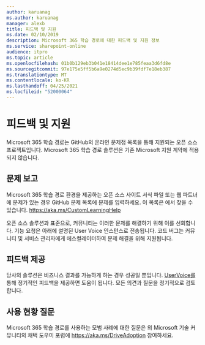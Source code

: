 ```yaml
---
author: karuanag
ms.author: karuanag
manager: alexb
title: 피드백 및 지원
ms.date: 02/10/2019
description: Microsoft 365 학습 경로에 대한 피드백 및 지원 정보
ms.service: sharepoint-online
audience: itpro
ms.topic: article
ms.openlocfilehash: 01b0b129eb3b041e18414dee1e785feaa3d6fd8e
ms.sourcegitcommit: 97e175e5ff5b6a9e0274d5ec9b39fdf7e18eb387
ms.translationtype: MT
ms.contentlocale: ko-KR
ms.lasthandoff: 04/25/2021
ms.locfileid: "52000064"
---
```

# <a name="feedback-and-support"></a>피드백 및 지원

Microsoft 365 학습 경로는 GitHub의 온라인 [](https://aka.ms/CustomLearningHelp) 문제점 목록을 통해 지원되는 오픈 소스 프로젝트입니다. Microsoft 365 학습 경로 솔루션은 기존 Microsoft 지원 계약에 적용되지 않습니다.  

## <a name="report-issues"></a>문제 보고

Microsoft 365 학습 경로 환경을 제공하는 오픈 소스 사이트 서식 파일 또는 웹 파트너에 문제가 있는 경우 GitHub 문제 목록에 문제를 입력하세요.  이 목록은 에서 찾을 수 있습니다. https://aka.ms/CustomLearningHelp  

오픈 소스 솔루션과 표준으로, 커뮤니티는 이러한 문제를 해결하기 위해 이를 선회합니다. 기능 요청은 아래에 설명된 User Voice 인스턴스로 전송됩니다. 코드 버그는 커뮤니티 및 서비스 관리자에게 에스컬레이터하여 문제 해결을 위해 지원됩니다.  

## <a name="provide-us-feedback"></a>피드백 제공

당사의 솔루션은 비즈니스 결과를 가능하게 하는 경우 성공일 뿐입니다.  [UserVoice를](https://go.microsoft.com/fwlink/?linkid=2109552)통해 정기적인 피드백을 제공하면 도움이 됩니다.  모든 의견과 질문을 정기적으로 검토합니다. 

## <a name="usage-questions"></a>사용 현황 질문

Microsoft 365 학습 경로를 사용하는 모범 사례에 대한 질문은 [](https://aka.ms/DriveAdoption) 의 Microsoft 기술 커뮤니티의 채택 도우미 포럼에 https://aka.ms/DriveAdoption 참여하세요. 

